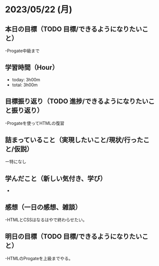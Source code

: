 # 2023/05/22 (月)

## 本日の目標（TODO 目標/できるようになりたいこと）

-Progate中級まで

## 学習時間（Hour）

- today: 3h00m
- total: 3h00m

## 目標振り返り（TODO 進捗/できるようになりたいこと振り返り）

-Progateを使ってHTMLの復習

## 詰まっていること（実現したいこと/現状/行ったこと/仮説）

ー特になし

## 学んだこと（新しい気付き、学び）

-

## 感想（一日の感想、雑談）

-HTMLとCSSはなるはやで終わらせたい。

## 明日の目標（TODO 目標/できるようになりたいこと）

-HTMLのProgateを上級までやる。